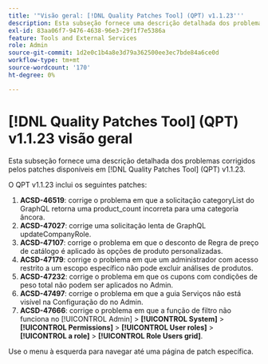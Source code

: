 ```yaml
---
title: '"Visão geral: [!DNL Quality Patches Tool] (QPT) v1.1.23'''
description: Esta subseção fornece uma descrição detalhada dos problemas corrigidos pelos patches disponíveis em [!DNL Quality Patches Tool] (QPT) v1.1.23.
exl-id: 83aa06f7-9476-4638-96e3-29f1f7e5386a
feature: Tools and External Services
role: Admin
source-git-commit: 1d2e0c1b4a8e3d79a362500ee3ec7bde84a6ce0d
workflow-type: tm+mt
source-wordcount: '170'
ht-degree: 0%

---
```


# [!DNL Quality Patches Tool] (QPT) v1.1.23 visão geral

Esta subseção fornece uma descrição detalhada dos problemas corrigidos pelos patches disponíveis em [!DNL Quality Patches Tool] (QPT) v1.1.23.

O QPT v1.1.23 inclui os seguintes patches:

1. **ACSD-46519**: corrige o problema em que a solicitação categoryList do GraphQL retorna uma product_count incorreta para uma categoria âncora.
1. **ACSD-47027**: corrige uma solicitação lenta de GraphQL updateCompanyRole.
1. **ACSD-47107**: corrige o problema em que o desconto de Regra de preço de catálogo é aplicado às opções de produto personalizadas.
1. **ACSD-47179**: corrige o problema em que um administrador com acesso restrito a um escopo específico não pode excluir análises de produtos.
1. **ACSD-47232**: corrige o problema em que os cupons com condições de peso total não podem ser aplicados no Admin.
1. **ACSD-47497**: corrige o problema em que a guia Serviços não está visível na Configuração do no Admin.
1. **ACSD-47666**: corrige o problema em que a função de filtro não funciona no [!UICONTROL Admin] > **[!UICONTROL System]** > **[!UICONTROL Permissions]** > **[!UICONTROL User roles]** > **[!UICONTROL a role]** > **[!UICONTROL Role Users grid]**.

Use o menu à esquerda para navegar até uma página de patch específica.
